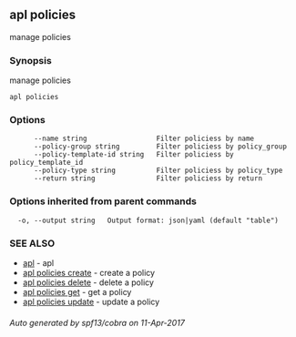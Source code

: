 ## apl policies

manage policies

### Synopsis


manage policies

```
apl policies
```

### Options

```
      --name string                 Filter policiess by name
      --policy-group string         Filter policiess by policy_group
      --policy-template-id string   Filter policiess by policy_template_id
      --policy-type string          Filter policiess by policy_type
      --return string               Filter policiess by return
```

### Options inherited from parent commands

```
  -o, --output string   Output format: json|yaml (default "table")
```

### SEE ALSO
* [apl](apl.md)	 - apl
* [apl policies create](apl_policies_create.md)	 - create a policy
* [apl policies delete](apl_policies_delete.md)	 - delete a policy
* [apl policies get](apl_policies_get.md)	 - get a policy
* [apl policies update](apl_policies_update.md)	 - update a policy

###### Auto generated by spf13/cobra on 11-Apr-2017
